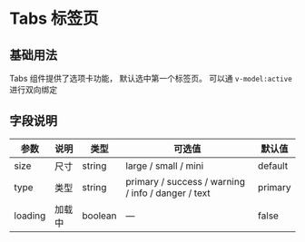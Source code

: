 # Tabs 标签页

## 基础用法


Tabs 组件提供了选项卡功能， 默认选中第一个标签页。
可以通 <code>v-model:active</code> 进行双向绑定

<preview path="./tabs.vue" title="基础的、简洁的标签页"></preview>

## 字段说明

| 参数    | 说明   | 类型    | 可选值                                             | 默认值  |
| ------- | ------ | ------- | -------------------------------------------------- | ------- |
| size    | 尺寸   | string  | large / small / mini                               | default |
| type    | 类型   | string  | primary / success / warning / info / danger / text | primary |
| loading | 加载中 | boolean | —                                                  | false   |
